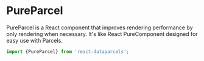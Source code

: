 # PureParcel

PureParcel is a React component that improves rendering performance by only rendering when necessary. It's like React PureComponent designed for easy use with Parcels.

```js
import {PureParcel} from 'react-dataparcels';
```
